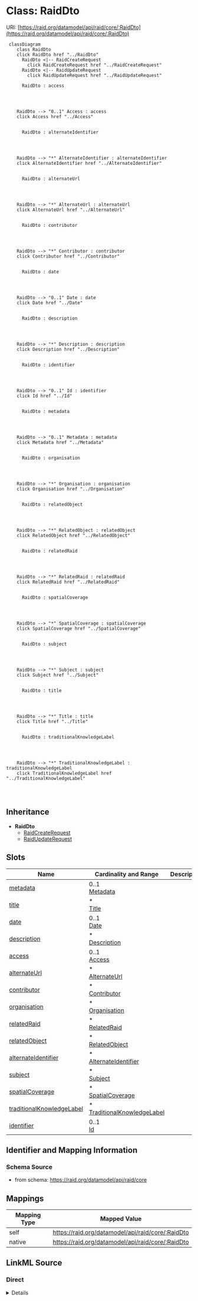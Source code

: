 

# Class: RaidDto



URI: [https://raid.org/datamodel/api/raid/core/:RaidDto](https://raid.org/datamodel/api/raid/core/:RaidDto)






```mermaid
 classDiagram
    class RaidDto
    click RaidDto href "../RaidDto"
      RaidDto <|-- RaidCreateRequest
        click RaidCreateRequest href "../RaidCreateRequest"
      RaidDto <|-- RaidUpdateRequest
        click RaidUpdateRequest href "../RaidUpdateRequest"
      
      RaidDto : access
        
          
    
    
    RaidDto --> "0..1" Access : access
    click Access href "../Access"

        
      RaidDto : alternateIdentifier
        
          
    
    
    RaidDto --> "*" AlternateIdentifier : alternateIdentifier
    click AlternateIdentifier href "../AlternateIdentifier"

        
      RaidDto : alternateUrl
        
          
    
    
    RaidDto --> "*" AlternateUrl : alternateUrl
    click AlternateUrl href "../AlternateUrl"

        
      RaidDto : contributor
        
          
    
    
    RaidDto --> "*" Contributor : contributor
    click Contributor href "../Contributor"

        
      RaidDto : date
        
          
    
    
    RaidDto --> "0..1" Date : date
    click Date href "../Date"

        
      RaidDto : description
        
          
    
    
    RaidDto --> "*" Description : description
    click Description href "../Description"

        
      RaidDto : identifier
        
          
    
    
    RaidDto --> "0..1" Id : identifier
    click Id href "../Id"

        
      RaidDto : metadata
        
          
    
    
    RaidDto --> "0..1" Metadata : metadata
    click Metadata href "../Metadata"

        
      RaidDto : organisation
        
          
    
    
    RaidDto --> "*" Organisation : organisation
    click Organisation href "../Organisation"

        
      RaidDto : relatedObject
        
          
    
    
    RaidDto --> "*" RelatedObject : relatedObject
    click RelatedObject href "../RelatedObject"

        
      RaidDto : relatedRaid
        
          
    
    
    RaidDto --> "*" RelatedRaid : relatedRaid
    click RelatedRaid href "../RelatedRaid"

        
      RaidDto : spatialCoverage
        
          
    
    
    RaidDto --> "*" SpatialCoverage : spatialCoverage
    click SpatialCoverage href "../SpatialCoverage"

        
      RaidDto : subject
        
          
    
    
    RaidDto --> "*" Subject : subject
    click Subject href "../Subject"

        
      RaidDto : title
        
          
    
    
    RaidDto --> "*" Title : title
    click Title href "../Title"

        
      RaidDto : traditionalKnowledgeLabel
        
          
    
    
    RaidDto --> "*" TraditionalKnowledgeLabel : traditionalKnowledgeLabel
    click TraditionalKnowledgeLabel href "../TraditionalKnowledgeLabel"

        
      
```





## Inheritance
* **RaidDto**
    * [RaidCreateRequest](RaidCreateRequest.md)
    * [RaidUpdateRequest](RaidUpdateRequest.md)



## Slots

| Name | Cardinality and Range | Description | Inheritance |
| ---  | --- | --- | --- |
| [metadata](metadata.md) | 0..1 <br/> [Metadata](Metadata.md) |  | direct |
| [title](title.md) | * <br/> [Title](Title.md) |  | direct |
| [date](date.md) | 0..1 <br/> [Date](Date.md) |  | direct |
| [description](description.md) | * <br/> [Description](Description.md) |  | direct |
| [access](access.md) | 0..1 <br/> [Access](Access.md) |  | direct |
| [alternateUrl](alternateUrl.md) | * <br/> [AlternateUrl](AlternateUrl.md) |  | direct |
| [contributor](contributor.md) | * <br/> [Contributor](Contributor.md) |  | direct |
| [organisation](organisation.md) | * <br/> [Organisation](Organisation.md) |  | direct |
| [relatedRaid](relatedRaid.md) | * <br/> [RelatedRaid](RelatedRaid.md) |  | direct |
| [relatedObject](relatedObject.md) | * <br/> [RelatedObject](RelatedObject.md) |  | direct |
| [alternateIdentifier](alternateIdentifier.md) | * <br/> [AlternateIdentifier](AlternateIdentifier.md) |  | direct |
| [subject](subject.md) | * <br/> [Subject](Subject.md) |  | direct |
| [spatialCoverage](spatialCoverage.md) | * <br/> [SpatialCoverage](SpatialCoverage.md) |  | direct |
| [traditionalKnowledgeLabel](traditionalKnowledgeLabel.md) | * <br/> [TraditionalKnowledgeLabel](TraditionalKnowledgeLabel.md) |  | direct |
| [identifier](identifier.md) | 0..1 <br/> [Id](Id.md) |  | direct |









## Identifier and Mapping Information







### Schema Source


* from schema: https://raid.org/datamodel/api/raid/core




## Mappings

| Mapping Type | Mapped Value |
| ---  | ---  |
| self | https://raid.org/datamodel/api/raid/core/:RaidDto |
| native | https://raid.org/datamodel/api/raid/core/:RaidDto |







## LinkML Source

<!-- TODO: investigate https://stackoverflow.com/questions/37606292/how-to-create-tabbed-code-blocks-in-mkdocs-or-sphinx -->

### Direct

<details>
```yaml
name: RaidDto
from_schema: https://raid.org/datamodel/api/raid/core
slots:
- metadata
- title
- date
- description
- access
- alternateUrl
- contributor
- organisation
- relatedRaid
- relatedObject
- alternateIdentifier
- subject
- spatialCoverage
- traditionalKnowledgeLabel
attributes:
  identifier:
    name: identifier
    from_schema: https://raid.org/datamodel/api/raid/core
    domain_of:
    - RaidDto
    range: Id

```
</details>

### Induced

<details>
```yaml
name: RaidDto
from_schema: https://raid.org/datamodel/api/raid/core
attributes:
  identifier:
    name: identifier
    from_schema: https://raid.org/datamodel/api/raid/core
    alias: identifier
    owner: RaidDto
    domain_of:
    - RaidDto
    range: Id
  metadata:
    name: metadata
    from_schema: https://raid.org/datamodel/api/raid/core
    rank: 1000
    alias: metadata
    owner: RaidDto
    domain_of:
    - RaidDto
    range: Metadata
  title:
    name: title
    from_schema: https://raid.org/datamodel/api/raid/core
    rank: 1000
    alias: title
    owner: RaidDto
    domain_of:
    - RaidDto
    range: Title
    multivalued: true
    inlined_as_list: true
  date:
    name: date
    from_schema: https://raid.org/datamodel/api/raid/core
    rank: 1000
    alias: date
    owner: RaidDto
    domain_of:
    - RaidDto
    range: Date
    multivalued: false
  description:
    name: description
    from_schema: https://raid.org/datamodel/api/raid/core
    rank: 1000
    alias: description
    owner: RaidDto
    domain_of:
    - RaidDto
    range: Description
    multivalued: true
    inlined_as_list: true
  access:
    name: access
    from_schema: https://raid.org/datamodel/api/raid/core
    rank: 1000
    alias: access
    owner: RaidDto
    domain_of:
    - RaidDto
    - ClosedRaid
    range: Access
    multivalued: false
  alternateUrl:
    name: alternateUrl
    from_schema: https://raid.org/datamodel/api/raid/core
    rank: 1000
    alias: alternateUrl
    owner: RaidDto
    domain_of:
    - RaidDto
    range: AlternateUrl
    multivalued: true
    inlined_as_list: true
  contributor:
    name: contributor
    from_schema: https://raid.org/datamodel/api/raid/core
    rank: 1000
    slot_uri: schema:author
    alias: contributor
    owner: RaidDto
    domain_of:
    - RaidDto
    - RaidPatchRequest
    range: Contributor
    multivalued: true
    inlined_as_list: true
  organisation:
    name: organisation
    from_schema: https://raid.org/datamodel/api/raid/core
    rank: 1000
    alias: organisation
    owner: RaidDto
    domain_of:
    - RaidDto
    range: Organisation
    multivalued: true
    inlined_as_list: true
  relatedRaid:
    name: relatedRaid
    from_schema: https://raid.org/datamodel/api/raid/core
    rank: 1000
    alias: relatedRaid
    owner: RaidDto
    domain_of:
    - RaidDto
    range: RelatedRaid
    multivalued: true
    inlined_as_list: true
  relatedObject:
    name: relatedObject
    from_schema: https://raid.org/datamodel/api/raid/core
    rank: 1000
    alias: relatedObject
    owner: RaidDto
    domain_of:
    - RaidDto
    range: RelatedObject
    multivalued: true
    inlined_as_list: true
  alternateIdentifier:
    name: alternateIdentifier
    from_schema: https://raid.org/datamodel/api/raid/core
    rank: 1000
    alias: alternateIdentifier
    owner: RaidDto
    domain_of:
    - RaidDto
    range: AlternateIdentifier
    multivalued: true
    inlined_as_list: true
  subject:
    name: subject
    from_schema: https://raid.org/datamodel/api/raid/core
    rank: 1000
    alias: subject
    owner: RaidDto
    domain_of:
    - RaidDto
    range: Subject
    multivalued: true
    inlined_as_list: true
  spatialCoverage:
    name: spatialCoverage
    from_schema: https://raid.org/datamodel/api/raid/core
    rank: 1000
    alias: spatialCoverage
    owner: RaidDto
    domain_of:
    - RaidDto
    range: SpatialCoverage
    multivalued: true
    inlined_as_list: true
  traditionalKnowledgeLabel:
    name: traditionalKnowledgeLabel
    from_schema: https://raid.org/datamodel/api/raid/core
    rank: 1000
    alias: traditionalKnowledgeLabel
    owner: RaidDto
    domain_of:
    - RaidDto
    range: TraditionalKnowledgeLabel
    multivalued: true
    inlined_as_list: true

```
</details>